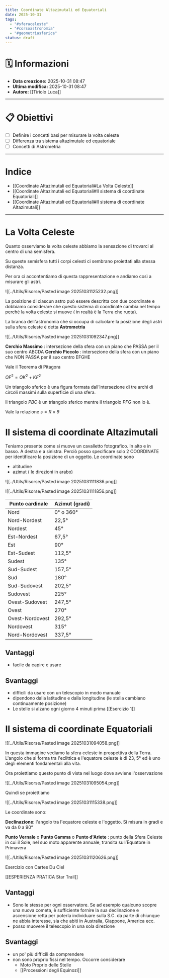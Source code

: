 ```yaml
---
title: Coordinate Altazimutali ed Equatoriali
date: 2025-10-31
tags:
  - "#sferaceleste"
  - "#corsoastronomia"
  - "#geometriasferica"
status: draft
---
```


# 🗓️ Informazioni
- **Data creazione:** 2025-10-31 08:47
- **Ultima modifica:** 2025-10-31 08:47
- **Autore:** [[Tiriolo Luca]]

---

# 📋 Obiettivi
- [ ] Definire i concetti basi per misurare la volta celeste
- [ ] Differenza tra sistema altazimutale ed equatoriale
- [ ] Concetti di Astrometria

---
# Indice

- [[Coordinate Altazimutali ed Equatoriali#La Volta Celeste]]
- [[Coordinate Altazimutali ed Equatoriali#Il sistema di coordinate Equatoriali]]
- [[Coordinate Altazimutali ed Equatoriali#Il sistema di coordinate Altazimutali]]

---


# La Volta Celeste

Quanto osserviamo la volta celeste abbiamo la sensazione di trovarci al centro di una semisfera.

Su queste semisfera tutti i corpi celesti ci sembrano proiettati alla stessa distanza.

Per ora ci accontentiamo di questa rappresentazione e andiamo così a misurare gli astri.

![[../Utils/Risorse/Pasted image 20251031125232.png]]

La posizione di ciascun astro può essere descritta con due coordinate e dobbiamo considerare che questo sistema di coordinate cambia nel tempo perché la volta celeste si muove ( in realtà è la Terra che ruota).

La branca dell'astronomia che si occupa di calcolare la posizione degli astri sulla sfera celeste è detta **Astrometria**

![[../Utils/Risorse/Pasted image 20251031092347.png]]

**Cerchio Massimo** : intersezione della sfera con un piano che PASSA per il suo centro ABCDA
**Cerchio Piccolo** : intersezione della sfera con un piano che NON PASSA per il suo centro EFGHE

Vale il Teorema di Pitagora

$OF^2 = OK^2 + KF^2$

Un triangolo sferico è una figura formata dall’intersezione di tre archi di circoli massimi sulla superficie di una sfera.

Il triangolo *PBC* è un triangolo sferico mentre il triangolo *PFG* non lo è.

Vale la relazione
$s = R \times \theta$


# Il sistema di coordinate Altazimutali

Teniamo presente come si muove un cavalletto fotografico. In alto e in basso. A destra e a sinistra.
Perciò posso specificare solo 2 COORDINATE per identificare la posizione di un oggetto.
Le coordinate sono
- altitudine 
- azimut ( le direzioni in arabo)

![[../Utils/Risorse/Pasted image 20251031111836.png]]

![[../Utils/Risorse/Pasted image 20251031111856.png]]

| Punto cardinale          | Azimut (gradi) |
|--------------------------|---------------|
| Nord                     | 0° o 360°     |
| Nord-Nordest             | 22,5°         |
| Nordest                  | 45°           |
| Est-Nordest              | 67,5°         |
| Est                      | 90°           |
| Est-Sudest               | 112,5°        |
| Sudest                   | 135°          |
| Sud-Sudest               | 157,5°        |
| Sud                      | 180°          |
| Sud-Sudovest             | 202,5°        |
| Sudovest                 | 225°          |
| Ovest-Sudovest           | 247,5°        |
| Ovest                    | 270°          |
| Ovest-Nordovest          | 292,5°        |
| Nordovest                | 315°          |
| Nord-Nordovest           | 337,5°        |

## Vantaggi 
- facile da capire e usare
## Svantaggi
- difficili da usare con un telescopio in modo manuale
- dipendono dalla latitudine e dalla longitudine (le stella cambiano continuamente posizione)
- Le stelle si alzano ogni giorno 4 minuti prima [[Esercizio 1]]

# Il sistema di coordinate Equatoriali

![[../Utils/Risorse/Pasted image 20251031094058.png]]

In questa immagine vediamo la sfera celeste in prospettiva della Terra. 
L'angolo che si forma tra l'eclittica e l'equatore celeste  è di 23, 5° ed è uno degli elementi fondamentali alla vita.

Ora proiettiamo questo punto di vista nel luogo dove avviene l'osservazione

![[../Utils/Risorse/Pasted image 20251031095054.png]]

Quindi se proiettiamo 


![[../Utils/Risorse/Pasted image 20251031115338.png]]

Le coordinate sono:

**Declinazione**: l'angolo tra l'equatore celeste e l'oggetto. Si misura in gradi e va da 0 a 90°

**Punto Vernale** o **Punto Gamma** o **Punto d'Ariete** : punto della Sfera Celeste in cui il Sole, nel suo moto apparente annuale, transita sull’Equatore in Primavera

![[../Utils/Risorse/Pasted image 20251031120626.png]]


Esercizio con Cartes Du Ciel


[[ESPERIENZA PRATICA Star Trail]] 

## Vantaggi 
- Sono le stesse per ogni osservatore. Se ad esempio qualcuno scopre una nuova cometa, è sufficiente fornire la sua declinazione e ascensione retta per poterla individuare sulla S.C. da parte di chiunque ne abbia interesse, sia che abiti in Australia, Giappone, America ecc.
- posso muovere il telescopio in una sola direzione 
## Svantaggi
- un po' più difficili da comprendere
- non sono proprio fissi nel tempo. Occorre considerare 
	- Moto Proprio delle Stelle
	- [[Processioni degli Equinozi]]
